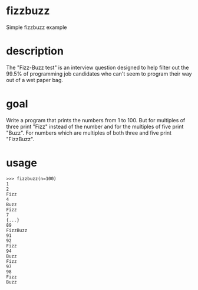 # fizzbuzz
Simple fizzbuzz example

# description
The "Fizz-Buzz test" is an interview question designed to help filter out the 99.5% of programming job candidates who can't seem to program their way out of a wet paper bag.

# goal
Write a program that prints the numbers from 1 to 100. But for multiples of three print "Fizz" instead of the number and for the multiples of five print "Buzz". For numbers which are multiples of both three and five print "FizzBuzz".

# usage
```
>>> fizzbuzz(n=100)
1
2
Fizz
4
Buzz
Fizz
7
{...}
89
FizzBuzz
91
92
Fizz
94
Buzz
Fizz
97
98
Fizz
Buzz
```
